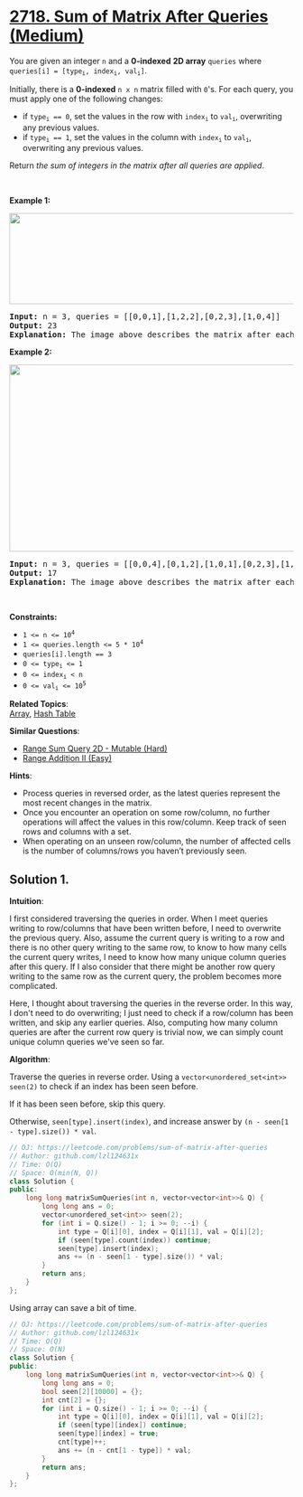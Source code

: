 # [2718. Sum of Matrix After Queries (Medium)](https://leetcode.com/problems/sum-of-matrix-after-queries)

<p>You are given an integer <code>n</code> and a <strong>0-indexed</strong>&nbsp;<strong>2D array</strong> <code>queries</code> where <code>queries[i] = [type<sub>i</sub>, index<sub>i</sub>, val<sub>i</sub>]</code>.</p>

<p>Initially, there is a <strong>0-indexed</strong> <code>n x n</code> matrix filled with <code>0</code>&#39;s. For each query, you must apply one of the following changes:</p>

<ul>
	<li>if <code>type<sub>i</sub> == 0</code>, set the values in the row with <code>index<sub>i</sub></code> to <code>val<sub>i</sub></code>, overwriting any previous values.</li>
	<li>if <code>type<sub>i</sub> == 1</code>, set the values in the column with <code>index<sub>i</sub></code> to <code>val<sub>i</sub></code>, overwriting any previous values.</li>
</ul>

<p>Return <em>the sum of integers in the matrix after all queries are applied</em>.</p>

<p>&nbsp;</p>
<p><strong class="example">Example 1:</strong></p>
<img alt="" src="https://assets.leetcode.com/uploads/2023/05/11/exm1.png" style="width: 681px; height: 161px;" />
<pre>
<strong>Input:</strong> n = 3, queries = [[0,0,1],[1,2,2],[0,2,3],[1,0,4]]
<strong>Output:</strong> 23
<strong>Explanation:</strong> The image above describes the matrix after each query. The sum of the matrix after all queries are applied is 23. 
</pre>

<p><strong class="example">Example 2:</strong></p>
<img alt="" src="https://assets.leetcode.com/uploads/2023/05/11/exm2.png" style="width: 681px; height: 331px;" />
<pre>
<strong>Input:</strong> n = 3, queries = [[0,0,4],[0,1,2],[1,0,1],[0,2,3],[1,2,1]]
<strong>Output:</strong> 17
<strong>Explanation:</strong> The image above describes the matrix after each query. The sum of the matrix after all queries are applied is 17.
</pre>

<p>&nbsp;</p>
<p><strong>Constraints:</strong></p>

<ul>
	<li><code>1 &lt;= n &lt;= 10<sup>4</sup></code></li>
	<li><code>1 &lt;= queries.length &lt;= 5 * 10<sup>4</sup></code></li>
	<li><code>queries[i].length == 3</code></li>
	<li><code>0 &lt;= type<sub>i</sub> &lt;= 1</code></li>
	<li><code>0 &lt;= index<sub>i</sub>&nbsp;&lt; n</code></li>
	<li><code>0 &lt;= val<sub>i</sub> &lt;= 10<sup>5</sup></code></li>
</ul>


**Related Topics**:  
[Array](https://leetcode.com/tag/array), [Hash Table](https://leetcode.com/tag/hash-table)

**Similar Questions**:
* [Range Sum Query 2D - Mutable (Hard)](https://leetcode.com/problems/range-sum-query-2d-mutable)
* [Range Addition II (Easy)](https://leetcode.com/problems/range-addition-ii)

**Hints**:
* Process queries in reversed order, as the latest queries represent the most recent changes in the matrix.
* Once you encounter an operation on some row/column, no further operations will affect the values in this row/column. Keep track of seen rows and columns with a set.
* When operating on an unseen row/column, the number of affected cells is the number of columns/rows you haven’t previously seen.

## Solution 1.

**Intuition**:

I first considered traversing the queries in order. When I meet queries writing to row/columns that have been written before, I need to overwrite the previous query. Also, assume the current query is writing to a row and there is no other query writing to the same row, to know to how many cells the current query writes, I need to know how many unique column queries after this query. If I also consider that there might be another row query writing to the same row as the current query, the problem becomes more complicated.

Here, I thought about traversing the queries in the reverse order. In this way, I don't need to do overwriting; I just need to check if a row/column has been written, and skip any earlier queries. Also, computing how many column queries are after the current row query is trivial now, we can simply count unique column queries we've seen so far.

**Algorithm**:

Traverse the queries in reverse order. Using a `vector<unordered_set<int>> seen(2)` to check if an index has been seen before.

If it has been seen before, skip this query.

Otherwise, `seen[type].insert(index)`, and increase answer by `(n - seen[1 - type].size()) * val`.

```cpp
// OJ: https://leetcode.com/problems/sum-of-matrix-after-queries
// Author: github.com/lzl124631x
// Time: O(Q)
// Space: O(min(N, Q))
class Solution {
public:
    long long matrixSumQueries(int n, vector<vector<int>>& Q) {
        long long ans = 0;
        vector<unordered_set<int>> seen(2);
        for (int i = Q.size() - 1; i >= 0; --i) {
            int type = Q[i][0], index = Q[i][1], val = Q[i][2];
            if (seen[type].count(index)) continue;
            seen[type].insert(index);
            ans += (n - seen[1 - type].size()) * val;
        }
        return ans;
    }
};
```

Using array can save a bit of time.

```cpp
// OJ: https://leetcode.com/problems/sum-of-matrix-after-queries
// Author: github.com/lzl124631x
// Time: O(Q)
// Space: O(N)
class Solution {
public:
    long long matrixSumQueries(int n, vector<vector<int>>& Q) {
        long long ans = 0;
        bool seen[2][10000] = {};
        int cnt[2] = {};
        for (int i = Q.size() - 1; i >= 0; --i) {
            int type = Q[i][0], index = Q[i][1], val = Q[i][2];
            if (seen[type][index]) continue;
            seen[type][index] = true;
            cnt[type]++;
            ans += (n - cnt[1 - type]) * val;
        }
        return ans;
    }
};
```